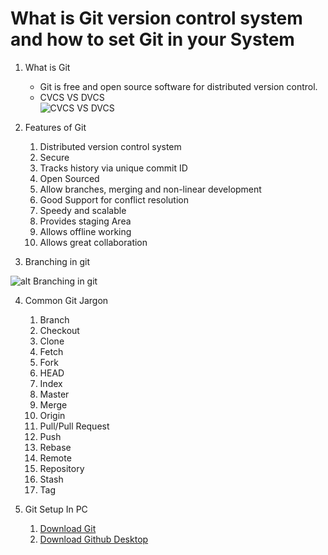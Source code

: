 # What is Git version control system and how to set Git in your System

1. What is Git
   - Git is free and open source software for distributed version control.
   - CVCS VS DVCS <br> ![CVCS VS DVCS](https://media.geeksforgeeks.org/wp-content/cdn-uploads/20190820174942/CVCS-vs-DVCS.png)


2. Features of Git
   1. Distributed version control system
   2. Secure
   3. Tracks history via unique commit ID
   4. Open Sourced
   5. Allow branches, merging and non-linear development
   6. Good Support for conflict resolution
   7. Speedy and scalable
   8. Provides staging Area
   9. Allows offline working
   10. Allows great collaboration


3. Branching in git

![alt Branching in git](https://wac-cdn.atlassian.com/dam/jcr:a905ddfd-973a-452a-a4ae-f1dd65430027/01%20Git%20branch.svg?cdnVersion=582)

4. Common Git Jargon
    1. Branch
    2. Checkout
    4. Clone
    5. Fetch
    6. Fork
    7. HEAD
    8. Index
    9. Master
    10. Merge
    11. Origin
    12. Pull/Pull Request
    13. Push
    14. Rebase
    15. Remote
    16. Repository
    17. Stash
    18. Tag


5. Git Setup In PC
   1. [Download Git](https://git-scm.com/downloads)
   2. [Download Github Desktop](https://desktop.github.com/)
